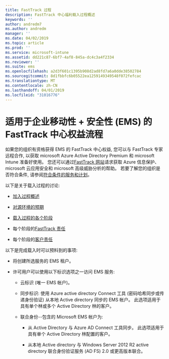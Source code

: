 ```yaml
---
title: FastTrack 过程
description: FastTrack 中心福利载入过程概述
keywords: ''
author: andredm7
ms.author: andredm
manager: ''
ms.date: 04/02/2019
ms.topic: article
ms.prod: ''
ms.service: microsoft-intune
ms.assetid: dd221c87-6bf7-4af8-845a-dc4c3a4f2334
ms.reviewer: ''
ms.suite: ems
ms.openlocfilehash: a2d3f601c1395b908d2ad8fd7a6a0dde38502784
ms.sourcegitcommit: 8d1fbbfc6b05522ea1259149349548f072fefcac
ms.translationtype: MT
ms.contentlocale: zh-CN
ms.lasthandoff: 04/01/2019
ms.locfileid: "31016776"
---
```

# <a name="fasttrack-center-benefit-process-for-enterprise-mobility--security-ems"></a>适用于企业移动性 + 安全性 (EMS) 的 FastTrack 中心权益流程
如果您的组织有资格获得 EMS 的 FastTrack 中心权益, 您可以与 FastTrack 专家远程合作, 以获取 microsoft Azure Active Directory Premium 和 microsoft Intune 准备好使用。 您还可以通过[FastTrack 网站](https://www.microsoft.com/fasttrack/microsoft-365/ems)请求获取 Azure 信息保护、microsoft 云应用安全和 microsoft 高级威胁分析的帮助。 若要了解您的组织是否符合条件, 请参阅[符合条件的服务和计划](M365-eligible-services-and-plans.md)。


以下是关于载入过程的讨论:

-   [加入过程概述](EMS-fasttrack-benefit-overview.md)

-   [对源环境的预期](EMS-source-environment-expectations.md)

-   [载入过程的各个阶段](EMS-onboarding-phases.md)

-   每个阶段的[FastTrack 责任](EMS-fasttrack-responsibilities.md)

-   每个阶段的[客户责任](EMS-your-responsibilities.md)

以下是完成载入时可以预料到的事项:

-   将创建所选服务的 EMS 租户。

-   许可用户可以使用以下标识选项之一访问 EMS 服务:

    -   云标识 (唯一 EMS 帐户)。

    -   同步标识: 使用 Azure active directory Connect 工具 (密码哈希同步或传递身份验证) 从本地 Active directory 同步的 EMS 帐户。 此选项适用于具有单个林或多个 Active Directory 林的客户。

    -   联合身份--包含的 Microsoft EMS 帐户为:

        -   从 Active Directory 与 Azure AD Connect 工具同步。 此选项适用于具有单个 Active Directory 林配置的客户。

        -   从本地 Active directory 与 Windows Server 2012 R2 active directory 联合身份验证服务 (AD FS) 2.0 或更高版本联合。

